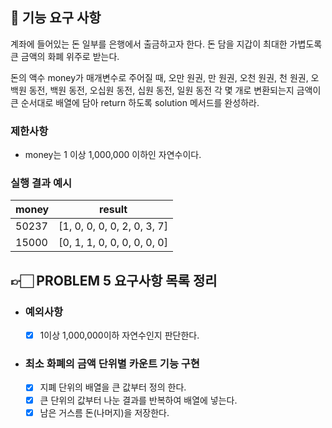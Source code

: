 ## 🚀 기능 요구 사항

계좌에 들어있는 돈 일부를 은행에서 출금하고자 한다. 돈 담을 지갑이 최대한 가볍도록 큰 금액의 화폐 위주로 받는다.

돈의 액수 money가 매개변수로 주어질 때, 오만 원권, 만 원권, 오천 원권, 천 원권, 오백원 동전, 백원 동전, 오십원 동전, 십원 동전, 일원 동전 각 몇 개로 변환되는지 금액이 큰 순서대로 배열에 담아 return 하도록 solution 메서드를 완성하라.

### 제한사항

- money는 1 이상 1,000,000 이하인 자연수이다.

### 실행 결과 예시

| money | result |
| --- | --- |
| 50237	| [1, 0, 0, 0, 0, 2, 0, 3, 7] |
| 15000	| [0, 1, 1, 0, 0, 0, 0, 0, 0] |


## 👉🏻 PROBLEM 5 요구사항 목록 정리

- ### 예외사항
  - [x] 1이상 1,000,000이하 자연수인지 판단한다.

  
- ### 최소 화폐의 금액 단위별 카운트 기능 구현
  - [x] 지폐 단위의 배열을 큰 값부터 정의 한다.
  - [x] 큰 단위의 값부터 나눈 결과를 반복하여 배열에 넣는다.
  - [x] 남은 거스름 돈(나머지)을 저장한다.
